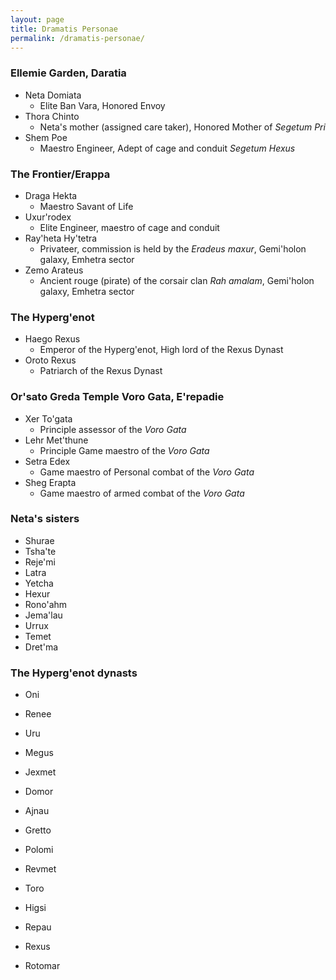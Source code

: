 ```yaml
---
layout: page
title: Dramatis Personae
permalink: /dramatis-personae/
---
```


### Ellemie Garden, Daratia

- Neta Domiata
    - Elite Ban Vara, Honored Envoy
- Thora Chinto
    - Neta's mother (assigned care taker), Honored Mother of _Segetum Pri_
- Shem Poe
    - Maestro Engineer, Adept of cage and conduit _Segetum Hexus_

### The Frontier/Erappa

- Draga Hekta
    - Maestro Savant of Life
- Uxur'rodex
    - Elite Engineer, maestro of cage and conduit
- Ray'heta Hy'tetra
    - Privateer, commission is held by the _Eradeus maxur_, Gemi'holon galaxy, Emhetra sector
- Zemo Arateus
    - Ancient rouge (pirate) of the corsair clan _Rah amalam_, Gemi'holon galaxy, Emhetra sector

### The Hyperg'enot

- Haego Rexus
    - Emperor of the Hyperg'enot, High lord of the Rexus Dynast
- Oroto Rexus
    - Patriarch of the Rexus Dynast

### Or'sato Greda Temple Voro Gata, E'repadie

- Xer To'gata
    - Principle assessor of the _Voro Gata_
- Lehr Met'thune
    - Principle Game maestro of the _Voro Gata_
- Setra Edex
    - Game maestro of Personal combat of the _Voro Gata_
- Sheg Erapta
    - Game maestro of armed combat of the _Voro Gata_

### Neta's sisters

- Shurae
- Tsha'te
- Reje'mi
- Latra
- Yetcha
- Hexur
- Rono'ahm
- Jema'lau
- Urrux
- Temet
- Dret'ma

### The Hyperg'enot dynasts    

- Oni
- Renee
- Uru
- Megus
- Jexmet

- Domor
- Ajnau
- Gretto
- Polomi
- Revmet

- Toro
- Higsi
- Repau
- Rexus
- Rotomar
